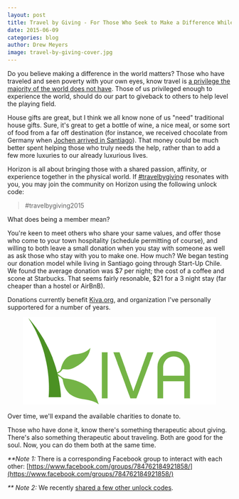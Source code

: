 ```yaml
---
layout: post
title: Travel by Giving - For Those Who Seek to Make a Difference While Traveling
date: 2015-06-09
categories: blog
author: Drew Meyers
image: travel-by-giving-cover.jpg
---
```

Do you believe making a difference in the world matters? Those who have traveled and seen poverty with your own eyes, know travel is [a privilege the majority of the world does not have](http://www.drewmeyersinsights.com/2007/09/20/if-this-doesnt-hit-you-like-a-rock-i-dont-know-what-will/). Those of us privileged enough to experience the world, should do our part to giveback to others to help level the playing field.

House gifts are great, but I think we all know none of us "need" traditional house gifts. Sure, it's great to get a bottle of wine, a nice meal, or some sort of food from a far off destination (for instance, we received chocolate from Germany when [Jochen arrived in Santiago](http://www.horizonapp.co/blog/jochen-beefballs-santiago-friends/)). That money could be much better spent helping those who truly needs the help, rather than to add a few more luxuries to our already luxurious lives.

Horizon is all about bringing those with a shared passion, affinity, or experience together in the physical world. If [#travelbygiving](https://twitter.com/search?q=%23travelbygiving) resonates with you, you may join the community on Horizon using the following unlock code:

> #travelbygiving2015

What does being a member mean?

You're keen to meet others who share your same values, and offer those who come to your town hospitality (schedule permitting of course), and willing to both leave a small donation when you stay with someone as well as ask those who stay with you to make one. How much? We began testing our donation model while living in Santiago going through Start-Up Chile. We found the average donation was $7 per night; the cost of a coffee and scone at Starbucks. That seems fairly resonable, $21 for a 3 night stay (far cheaper than a hostel or AirBnB).

Donations currently benefit [Kiva.org](http://www.kiva.org), and organization I've personally supportered for a number of years. 

<p align="center"><img src="/assets/kiva-logo.png"></p>

Over time, we'll expand the available charities to donate to.

Those who have done it, know there's something therapeutic about giving. There's also something therapeutic about traveling. Both are good for the soul. Now, you can do them both at the same time.

<em>**Note 1:</em> There is a corresponding Facebook group to interact with each other: [https://www.facebook.com/groups/784762184921858/](https://www.facebook.com/groups/784762184921858/)

<em>** Note 2:</em> We recently [shared a few other unlock codes](http://www.horizonapp.co/blog/group-codes-available/).